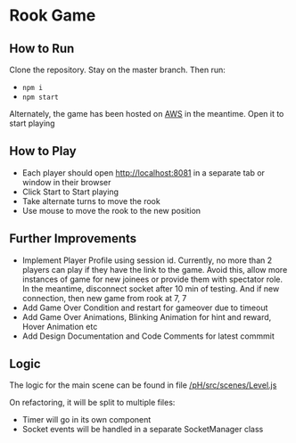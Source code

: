 # Rook Game

## How to Run
Clone the repository. Stay on the master branch. Then run:
- `npm i` 
- `npm start`

Alternately, the game has been hosted on [AWS](http://3.6.37.218:8081/) in the meantime. Open it to start playing
## How to Play
- Each player should open [http://localhost:8081](http://localhost:8081/) in a separate tab or window in their browser
- Click Start to Start playing
- Take alternate turns to move the rook
- Use mouse to move the rook to the new position
## Further Improvements
- Implement Player Profile using session id. Currently, no more than 2 players can play if they have the link to the game. Avoid this, allow more instances of game for new joinees or provide them with spectator role. In the meantime, disconnect socket after 10 min of testing. And if new connection, then new game from rook at 7, 7
- Add Game Over Condition and restart for gameover due to timeout
- Add Game Over Animations, Blinking Animation for hint and reward, Hover Animation etc
- Add Design Documentation and Code Comments for latest commmit
## Logic
The logic for the main scene can be found in file [/pH/src/scenes/Level.js](https://github.com/sumit0042/phaser2DAssessment/blob/master/pH/src/scenes/Level.js)

On refactoring, it will be split to multiple files: 
- Timer will go in its own component
- Socket events will be handled in a separate SocketManager class
